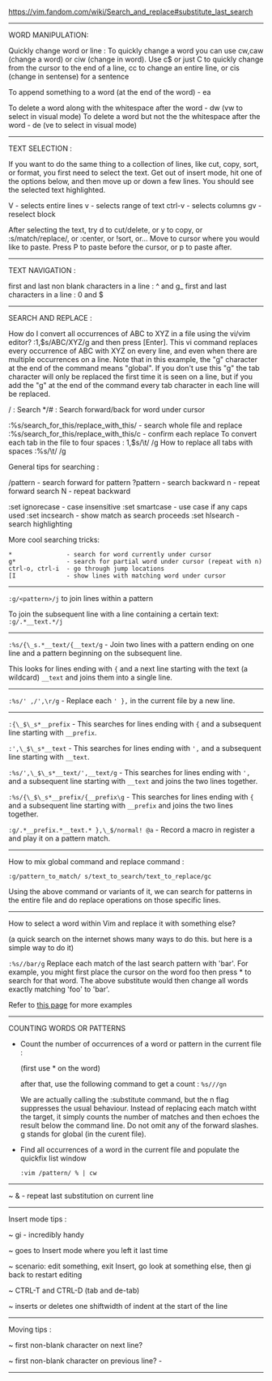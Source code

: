 https://vim.fandom.com/wiki/Search_and_replace#substitute_last_search

------------------------------------------------------------
WORD MANIPULATION:

Quickly change word or line : To quickly change a word you can use cw,caw (change a word) or ciw (change in word). Use c$ or just C to quickly change from the cursor to the end of a line, cc to change an entire line, or cis (change in sentense) for a sentence

To append something to a word (at the end of the word) - ea

To delete a word along with the whitespace after the word - dw (vw to select in visual mode)
To delete a word but not the the whitespace after the word - de (ve to select in visual mode)

------------------------------------------------------------
TEXT SELECTION :

If you want to do the same thing to a collection of lines, like cut, copy, sort, or format, you first need to select the text. Get out of insert mode, hit one of the options below, and then move up or down a few lines. You should see the selected text highlighted.

V       - selects entire lines 
v       - selects range of text
ctrl-v  - selects columns
gv      - reselect block

After selecting the text, try d to cut/delete, or y to copy, or :s/match/replace/, or :center, or !sort, or...
Move to cursor where you would like to paste.
Press P to paste before the cursor, or p to paste after.

------------------------------------------------------------
TEXT NAVIGATION :

first and last non blank characters in a line : ^ and g_
first and last characters in a line : 0 and $

-----------------------------------------
SEARCH AND REPLACE :

How do I convert all occurrences of ABC to XYZ in a file using the vi/vim editor?  :1,$s/ABC/XYZ/g   and then press [Enter]. This vi command replaces every occurrence of ABC with XYZ on every line, and even when there are multiple occurrences on a line.  Note that in this example, the "g" character at the end of the command means "global". If you don't use this "g" the tab character will only be replaced the first time it is seen on a line, but if you add the "g" at the end of the command every tab character in each line will be replaced.

/ : Search
*/# : Search forward/back for word under cursor

:%s/search_for_this/replace_with_this/    - search whole file and replace
:%s/search_for_this/replace_with_this/c   - confirm each replace
To convert each tab in the file to four spaces : 1,$s/\t/    /g
How to replace all tabs with spaces :%s/\t/    /g

General tips for searching : 

/pattern       - search forward for pattern
?pattern       - search backward
n              - repeat forward search
N              - repeat backward

:set ignorecase - case insensitive
:set smartcase  - use case if any caps used 
:set incsearch  - show match as search proceeds
:set hlsearch   - search highlighting

More cool searching tricks:
```
*               - search for word currently under cursor
g*              - search for partial word under cursor (repeat with n)
ctrl-o, ctrl-i  - go through jump locations
[I              - show lines with matching word under cursor
```

-----------------------------------------------------------
`:g/<pattern>/j` to join lines within a pattern

To join the subsequent line with a line containing a certain text: `:g/.*__text.*/j`

-----------------------------------------------------------
`:%s/{\_s.*__text/{__text/g` - Join two lines with a pattern ending on one line and a pattern beginning on the subsequent line.

This looks for lines ending with `{` and a next line starting with the text (a wildcard) `__text` and joins them into a single line.

-----------------------------------------------------------
`:%s/' ,/',\r/g` - Replace each `' },` in the current file by a new line. 

-----------------------------------------------------------
`:{\_$\_s*__prefix` - This searches for lines ending with `{` and a subsequent line starting with `__prefix`. 

`:',\_$\_s*__text` - This searches for lines ending with `',` and a subsequent line starting with `__text`.

`:%s/',\_$\_s*__text/',__text/g` - This searches for lines ending with `',` and a subsequent line starting with `__text` and joins the two lines together.

`:%s/{\_$\_s*__prefix/{__prefix\g` - This searches for lines ending with `{` and a subsequent line starting with `__prefix` and joins the two lines together.

`:g/.*__prefix.*__text.* },\_$/normal! @a` - Record a macro in register a and play it on a pattern match.

-----------------------------------------------------------
How to mix global command and replace command : 

`:g/pattern_to_match/ s/text_to_search/text_to_replace/gc`

Using the above command or variants of it, we can search for patterns in the entire file and do replace operations on those specific lines.

-------------------------------------------------------------
How to select a word within Vim and replace it with something else?

(a quick search on the internet shows many ways to do this. but here is a simple way to do it)

`:%s//bar/g`
    Replace each match of the last search pattern with 'bar'. 
    For example, you might first place the cursor on the word foo then press * to search for that word. 
    The above substitute would then change all words exactly matching 'foo' to 'bar'.
    
Refer to [this page](https://vim.fandom.com/wiki/Search_and_replace#substitute_last_search) for more examples

-------------------------------------------------------------

COUNTING WORDS OR PATTERNS


* Count the number of occurrences of a word or pattern in the current file : 

    (first use * on the word)

    after that, use the following command to get a count : `%s///gn`

    We are actually calling the :substitute command, but the n flag suppresses the usual behaviour.
    Instead of replacing each match witht the target, it simply counts the number of matches and then echoes the result below the command line.
    Do not omit any of the forward slashes.
    g stands for global (in the curent file).



* Find all occurrences of a word in the current file and populate the quickfix list window

    `:vim /pattern/ % | cw`

------------------------------------------------

~ & - repeat last substitution on current line

------------------------------------------------

Insert mode tips :

~ gi - incredibly handy

~ goes to Insert mode where you left it last time

~ scenario: edit something, exit Insert, go look at something else, then gi back to restart editing

~ CTRL-T and CTRL-D (tab and de-tab)

~ inserts or deletes one shiftwidth of indent at the start of the line

------------------------------------------------

Moving tips :

~ first non-blank character on next line? <CR>
    
~ first non-blank character on previous line? -

------------------------------------------------
